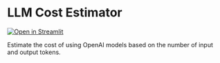 # LLM Cost Estimator


[![Open in Streamlit][share_badge]][share_link]

[share_badge]: https://static.streamlit.io/badges/streamlit_badge_black_white.svg
[share_link]: https://llmcost.streamlit.app

Estimate the cost of using OpenAI models based on the number of input and output tokens.
